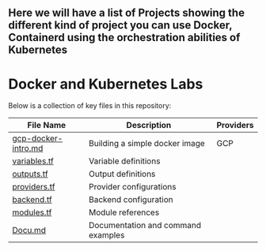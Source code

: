 ## Here we will have a list of Projects showing the different kind of project you can use Docker, Containerd using the orchestration abilities of Kubernetes
<!-- filepath: /c:/Users/justi/personal_project_folder/terraform-Associate-labs/README.md -->
# Docker and Kubernetes Labs

Below is a collection of key files in this repository:

| File Name | Description | Providers |
|-----------|-------------|-----------|
| [gcp-docker-intro.md](./GCP/gcp-docker-intro.md) | Building a simple docker image |   GCP   |
| [variables.tf](./variables.tf) | Variable definitions |
| [outputs.tf](./outputs.tf) | Output definitions |
| [providers.tf](./providers.tf) | Provider configurations |
| [backend.tf](./backend.tf) | Backend configuration |
| [modules.tf](./modules.tf) | Module references |
| [Docu.md](./Docu.md) | Documentation and command examples |
